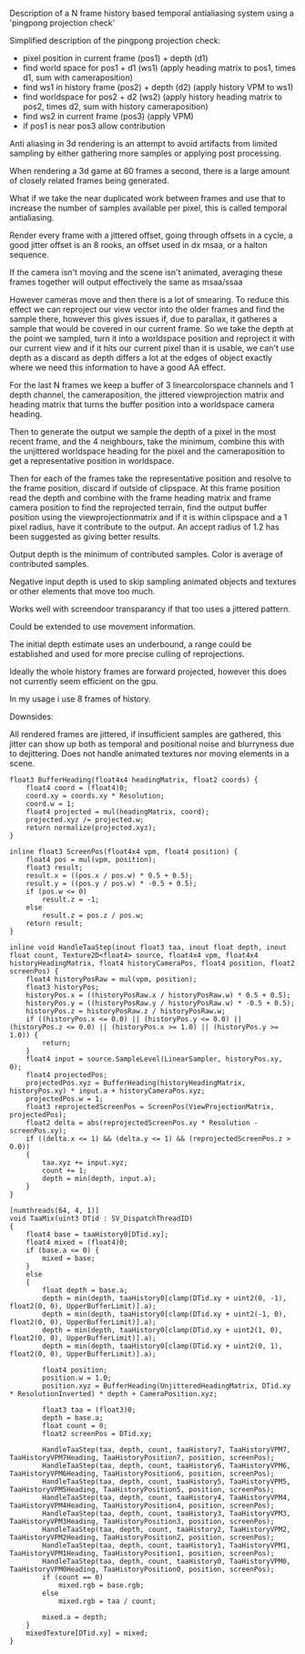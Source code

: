 Description of a N frame history based temporal antialiasing system using a 'pingpong projection check'

Simplified description of the pingpong projection check:
- pixel position in current frame (pos1) + depth (d1)
- find world space for pos1 + d1 (ws1) (apply heading matrix to pos1, times d1, sum with cameraposition)
- find ws1 in history frame (pos2) + depth (d2) (apply history VPM to ws1)
- find worldspace for pos2 + d2 (ws2) (apply history heading matrix to pos2, times d2, sum with history cameraposition)
- find ws2 in current frame (pos3) (apply VPM)
- if pos1 is near pos3 allow contribution

Anti aliasing in 3d rendering is an attempt to avoid artifacts from limited sampling by either gathering more samples or applying post processing.

When rendering a 3d game at 60 frames a second, there is a large amount of closely related frames being generated.

What if we take the near duplicated work between frames and use that to increase the number of samples available per pixel, this is called temporal antialiasing.

Render every frame with a jittered offset, going through offsets in a cycle, a good jitter offset is an 8 rooks, an offset used in dx msaa, or a halton sequence.

If the camera isn't moving and the scene isn't animated, averaging these frames together will output effectively the same as msaa/ssaa

However cameras move and then there is a lot of smearing.
To reduce this effect we can reproject our view vector into the older frames and find the sample there, however this gives issues if, due to parallax, it gatheres a sample that would be covered in our current frame.
So we take the depth at the point we sampled, turn it into a worldspace position and reproject it with our current view and if it hits our current pixel than it is usable, we can't use depth as a discard as depth differs a lot at the edges of object exactly where we need this information to have a good AA effect.

For the last N frames we keep a buffer of 3 linearcolorspace channels and 1 depth channel, the cameraposition, the jittered viewprojection matrix and heading matrix that turns the buffer position into a worldspace camera heading.

Then to generate the output we sample the depth of a pixel in the most recent frame, and the 4 neighbours, take the minimum, combine this with the unjittered worldspace heading for the pixel and the cameraposition to get a representative position in worldspace.

Then for each of the frames take the representative position and resolve to the frame position, discard if outside of clipspace.
At this frame position read the depth and combine with the frame heading matrix and frame camera position to find the reprojected terrain, find the output buffer position using the viewprojectionmatrix and if it is within clipspace and a 1 pixel radius, have it contribute to the output.
An accept radius of 1.2 has been suggested as giving better results.

Output depth is the minimum of contributed samples.
Color is average of contributed samples.

Negative input depth is used to skip sampling animated objects and textures or other elements that move too much.

Works well with screendoor transparancy if that too uses a jittered pattern.

Could be extended to use movement information.

The initial depth estimate uses an underbound, a range could be established and used for more precise culling of reprojections.

Ideally the whole history frames are forward projected, however this does not currently seem efficient on the gpu.

In my usage i use 8 frames of history.

Downsides:

All rendered frames are jittered, if insufficient samples are gathered, this jitter can show up both as temporal and positional noise and blurryness due to dejittering.
Does not handle animated textures nor moving elements in a scene.

```hlsl
float3 BufferHeading(float4x4 headingMatrix, float2 coords) {
	float4 coord = (float4)0;
	coord.xy = coords.xy * Resolution;
	coord.w = 1;
	float4 projected = mul(headingMatrix, coord);
	projected.xyz /= projected.w;
	return normalize(projected.xyz);
}

inline float3 ScreenPos(float4x4 vpm, float4 position) {
    float4 pos = mul(vpm, position);
    float3 result;
    result.x = ((pos.x / pos.w) * 0.5 + 0.5);
    result.y = ((pos.y / pos.w) * -0.5 + 0.5);
    if (pos.w <= 0)
        result.z = -1;
    else
        result.z = pos.z / pos.w;
    return result;
}

inline void HandleTaaStep(inout float3 taa, inout float depth, inout float count, Texture2D<float4> source, float4x4 vpm, float4x4 historyHeadingMatrix, float4 historyCameraPos, float4 position, float2 screenPos) {
    float4 historyPosRaw = mul(vpm, position);
    float3 historyPos;
    historyPos.x = ((historyPosRaw.x / historyPosRaw.w) * 0.5 + 0.5);
    historyPos.y = ((historyPosRaw.y / historyPosRaw.w) * -0.5 + 0.5);
    historyPos.z = historyPosRaw.z / historyPosRaw.w;
    if ((historyPos.x <= 0.0) || (historyPos.y <= 0.0) || (historyPos.z <= 0.0) || (historyPos.x >= 1.0) || (historyPos.y >= 1.0)) {
        return;
    }
    float4 input = source.SampleLevel(LinearSampler, historyPos.xy, 0);
    float4 projectedPos;
    projectedPos.xyz = BufferHeading(historyHeadingMatrix, historyPos.xy) * input.a + historyCameraPos.xyz;
    projectedPos.w = 1;
    float3 reprojectedScreenPos = ScreenPos(ViewProjectionMatrix, projectedPos);
    float2 delta = abs(reprojectedScreenPos.xy * Resolution - screenPos.xy);
    if ((delta.x <= 1) && (delta.y <= 1) && (reprojectedScreenPos.z > 0.0))
    {
        taa.xyz += input.xyz;
        count += 1;
        depth = min(depth, input.a);
    }
}

[numthreads(64, 4, 1)]
void TaaMix(uint3 DTid : SV_DispatchThreadID)
{
    float4 base = taaHistory0[DTid.xy];
    float4 mixed = (float4)0;
    if (base.a <= 0) {
        mixed = base;
    }
    else
    {
        float depth = base.a;
        depth = min(depth, taaHistory0[clamp(DTid.xy + uint2(0, -1), float2(0, 0), UpperBufferLimit)].a);
        depth = min(depth, taaHistory0[clamp(DTid.xy + uint2(-1, 0), float2(0, 0), UpperBufferLimit)].a);
        depth = min(depth, taaHistory0[clamp(DTid.xy + uint2(1, 0), float2(0, 0), UpperBufferLimit)].a);
        depth = min(depth, taaHistory0[clamp(DTid.xy + uint2(0, 1), float2(0, 0), UpperBufferLimit)].a);

        float4 position;
        position.w = 1.0;
        position.xyz = BufferHeading(UnjitteredHeadingMatrix, DTid.xy * ResolutionInverted) * depth + CameraPosition.xyz;

        float3 taa = (float3)0;
        depth = base.a;
        float count = 0;
        float2 screenPos = DTid.xy;

        HandleTaaStep(taa, depth, count, taaHistory7, TaaHistoryVPM7, TaaHistoryVPM7Heading, TaaHistoryPosition7, position, screenPos);
        HandleTaaStep(taa, depth, count, taaHistory6, TaaHistoryVPM6, TaaHistoryVPM6Heading, TaaHistoryPosition6, position, screenPos);
        HandleTaaStep(taa, depth, count, taaHistory5, TaaHistoryVPM5, TaaHistoryVPM5Heading, TaaHistoryPosition5, position, screenPos);
        HandleTaaStep(taa, depth, count, taaHistory4, TaaHistoryVPM4, TaaHistoryVPM4Heading, TaaHistoryPosition4, position, screenPos);
        HandleTaaStep(taa, depth, count, taaHistory3, TaaHistoryVPM3, TaaHistoryVPM3Heading, TaaHistoryPosition3, position, screenPos);
        HandleTaaStep(taa, depth, count, taaHistory2, TaaHistoryVPM2, TaaHistoryVPM2Heading, TaaHistoryPosition2, position, screenPos);
        HandleTaaStep(taa, depth, count, taaHistory1, TaaHistoryVPM1, TaaHistoryVPM1Heading, TaaHistoryPosition1, position, screenPos);
        HandleTaaStep(taa, depth, count, taaHistory0, TaaHistoryVPM0, TaaHistoryVPM0Heading, TaaHistoryPosition0, position, screenPos);
        if (count == 0)
            mixed.rgb = base.rgb;
        else
            mixed.rgb = taa / count;

        mixed.a = depth;
    }
    mixedTexture[DTid.xy] = mixed;
}

```
